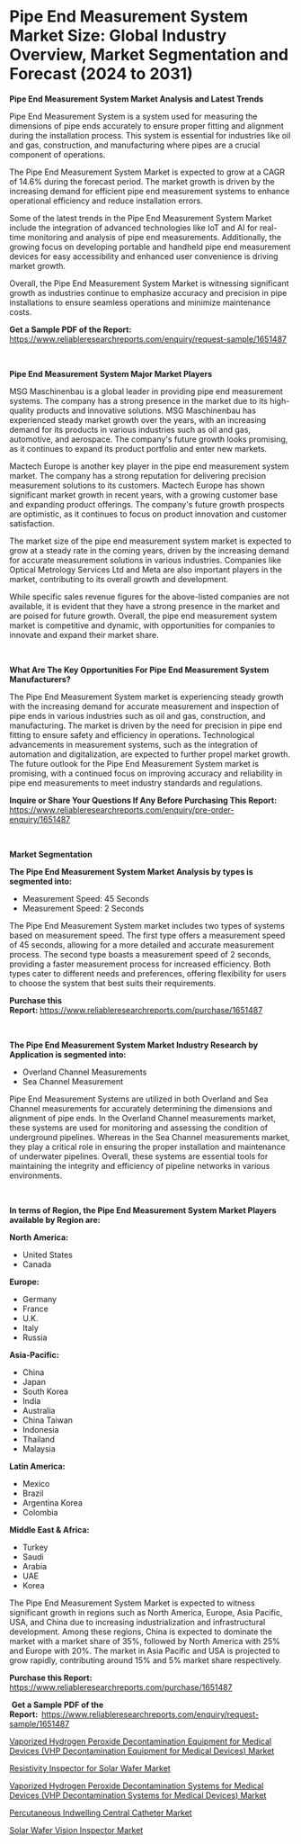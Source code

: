 <p><h1>Pipe End Measurement System Market Size: Global Industry Overview, Market Segmentation and Forecast (2024 to 2031)</h1></p><p><strong>Pipe End Measurement System Market Analysis and Latest Trends</strong></p>
<p><p>Pipe End Measurement System is a system used for measuring the dimensions of pipe ends accurately to ensure proper fitting and alignment during the installation process. This system is essential for industries like oil and gas, construction, and manufacturing where pipes are a crucial component of operations.</p><p>The Pipe End Measurement System Market is expected to grow at a CAGR of 14.6% during the forecast period. The market growth is driven by the increasing demand for efficient pipe end measurement systems to enhance operational efficiency and reduce installation errors.</p><p>Some of the latest trends in the Pipe End Measurement System Market include the integration of advanced technologies like IoT and AI for real-time monitoring and analysis of pipe end measurements. Additionally, the growing focus on developing portable and handheld pipe end measurement devices for easy accessibility and enhanced user convenience is driving market growth.</p><p>Overall, the Pipe End Measurement System Market is witnessing significant growth as industries continue to emphasize accuracy and precision in pipe installations to ensure seamless operations and minimize maintenance costs.</p></p>
<p><strong>Get a Sample PDF of the Report:&nbsp;</strong> <a href="https://www.reliableresearchreports.com/enquiry/request-sample/1651487">https://www.reliableresearchreports.com/enquiry/request-sample/1651487</a></p>
<p>&nbsp;</p>
<p><strong>Pipe End Measurement System Major Market Players</strong></p>
<p><p>MSG Maschinenbau is a global leader in providing pipe end measurement systems. The company has a strong presence in the market due to its high-quality products and innovative solutions. MSG Maschinenbau has experienced steady market growth over the years, with an increasing demand for its products in various industries such as oil and gas, automotive, and aerospace. The company's future growth looks promising, as it continues to expand its product portfolio and enter new markets.</p><p>Mactech Europe is another key player in the pipe end measurement system market. The company has a strong reputation for delivering precision measurement solutions to its customers. Mactech Europe has shown significant market growth in recent years, with a growing customer base and expanding product offerings. The company's future growth prospects are optimistic, as it continues to focus on product innovation and customer satisfaction.</p><p>The market size of the pipe end measurement system market is expected to grow at a steady rate in the coming years, driven by the increasing demand for accurate measurement solutions in various industries. Companies like Optical Metrology Services Ltd and Meta are also important players in the market, contributing to its overall growth and development.</p><p>While specific sales revenue figures for the above-listed companies are not available, it is evident that they have a strong presence in the market and are poised for future growth. Overall, the pipe end measurement system market is competitive and dynamic, with opportunities for companies to innovate and expand their market share.</p></p>
<p>&nbsp;</p>
<p><strong>What Are The Key Opportunities For Pipe End Measurement System Manufacturers?</strong></p>
<p><p>The Pipe End Measurement System market is experiencing steady growth with the increasing demand for accurate measurement and inspection of pipe ends in various industries such as oil and gas, construction, and manufacturing. The market is driven by the need for precision in pipe end fitting to ensure safety and efficiency in operations. Technological advancements in measurement systems, such as the integration of automation and digitalization, are expected to further propel market growth. The future outlook for the Pipe End Measurement System market is promising, with a continued focus on improving accuracy and reliability in pipe end measurements to meet industry standards and regulations.</p></p>
<p><strong>Inquire or Share Your Questions If Any Before Purchasing This Report:</strong> <a href="https://www.reliableresearchreports.com/enquiry/pre-order-enquiry/1651487">https://www.reliableresearchreports.com/enquiry/pre-order-enquiry/1651487</a></p>
<p>&nbsp;</p>
<p><strong>Market Segmentation</strong></p>
<p><strong>The Pipe End Measurement System Market Analysis by types is segmented into:</strong></p>
<p><ul><li>Measurement Speed: 45 Seconds</li><li>Measurement Speed: 2 Seconds</li></ul></p>
<p><p>The Pipe End Measurement System market includes two types of systems based on measurement speed. The first type offers a measurement speed of 45 seconds, allowing for a more detailed and accurate measurement process. The second type boasts a measurement speed of 2 seconds, providing a faster measurement process for increased efficiency. Both types cater to different needs and preferences, offering flexibility for users to choose the system that best suits their requirements.</p></p>
<p><strong>Purchase this Report:&nbsp;</strong><a href="https://www.reliableresearchreports.com/purchase/1651487">https://www.reliableresearchreports.com/purchase/1651487</a></p>
<p>&nbsp;</p>
<p><strong>The Pipe End Measurement System Market Industry Research by Application is segmented into:</strong></p>
<p><ul><li>Overland Channel Measurements</li><li>Sea Channel Measurement</li></ul></p>
<p><p>Pipe End Measurement Systems are utilized in both Overland and Sea Channel measurements for accurately determining the dimensions and alignment of pipe ends. In the Overland Channel measurements market, these systems are used for monitoring and assessing the condition of underground pipelines. Whereas in the Sea Channel measurements market, they play a critical role in ensuring the proper installation and maintenance of underwater pipelines. Overall, these systems are essential tools for maintaining the integrity and efficiency of pipeline networks in various environments.</p></p>
<p>&nbsp;</p>
<p><strong>In terms of Region, the Pipe End Measurement System Market Players available by Region are:</strong></p>
<p>
    <p> <strong> North America: </strong>
        <ul>
            <li>United States</li>
            <li>Canada</li>
        </ul>
        </p> 
    <p> <strong> Europe: </strong>
        <ul>
            <li>Germany</li>
            <li>France</li>
            <li>U.K.</li>
            <li>Italy</li>
            <li>Russia</li>
        </ul>
        </p> 
    <p> <strong> Asia-Pacific: </strong>
        <ul>
            <li>China</li>
            <li>Japan</li>
            <li>South Korea</li>
            <li>India</li>
            <li>Australia</li>
            <li>China Taiwan</li>
            <li>Indonesia</li>
            <li>Thailand</li>
            <li>Malaysia</li>
        </ul>
        </p> 
    <p> <strong> Latin America: </strong>
        <ul>
            <li>Mexico</li>
            <li>Brazil</li>
            <li>Argentina Korea</li>
            <li>Colombia</li>
        </ul>
        </p> 
    <p> <strong> Middle East & Africa: </strong>
        <ul>
            <li>Turkey</li>
            <li>Saudi</li>
            <li>Arabia</li>
            <li>UAE</li>
            <li>Korea</li>
        </ul>
    </p>
    </p>
<p><p>The Pipe End Measurement System Market is expected to witness significant growth in regions such as North America, Europe, Asia Pacific, USA, and China due to increasing industrialization and infrastructural development. Among these regions, China is expected to dominate the market with a market share of 35%, followed by North America with 25% and Europe with 20%. The market in Asia Pacific and USA is projected to grow rapidly, contributing around 15% and 5% market share respectively.</p></p>
<p><strong>Purchase this Report: </strong><a href="https://www.reliableresearchreports.com/purchase/1651487">https://www.reliableresearchreports.com/purchase/1651487</a></p>
<p>&nbsp;<strong>Get a Sample PDF of the Report:&nbsp;&nbsp;</strong><a href="https://www.reliableresearchreports.com/enquiry/request-sample/1651487">https://www.reliableresearchreports.com/enquiry/request-sample/1651487</a></p>
<p><strong></strong></p>
<p><p><a href="https://medium.com/@deniseharvey70/vaporized-hydrogen-peroxide-decontamination-equipment-for-medical-devices-vhp-decontamination-41669085f989">Vaporized Hydrogen Peroxide Decontamination Equipment for Medical Devices (VHP Decontamination Equipment for Medical Devices) Market</a></p><p><a href="https://github.com/dringals/Market-Research-Report-List-2/blob/main/resistivity-inspector-for-solar-wafer-market.md">Resistivity Inspector for Solar Wafer Market</a></p><p><a href="https://medium.com/@deniseharvey70/vaporized-hydrogen-peroxide-decontamination-systems-for-medical-devices-vhp-decontamination-c8b88e0a383c">Vaporized Hydrogen Peroxide Decontamination Systems for Medical Devices (VHP Decontamination Systems for Medical Devices) Market</a></p><p><a href="https://medium.com/@anamariaagolli86/percutaneous-indwelling-central-catheter-market-share-evolution-and-market-growth-trends-2024-4817f473c8b0">Percutaneous Indwelling Central Catheter Market</a></p><p><a href="https://github.com/mharielmesa/Market-Research-Report-List-1/blob/main/solar-wafer-vision-inspector-market.md">Solar Wafer Vision Inspector Market</a></p></p>
